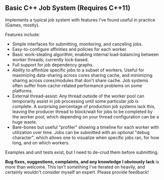 ## Basic C++ Job System (Requires C++11)

Implements a typical job system with features I've found useful in practice (Games, mostly).

Features include:
- Simple interfaces for submitting, monitoring, and canceling jobs.
- Easy-to-configure affinities and policies for each worker.
- Basic work-stealing algorithm, enabling internal load-balancing between worker threads; currently lock-based.
- Full support for job dependency graphs.
- Ability to affinitize specific jobs to a subset of workers. Useful for maximizing data-sharing across cores sharing cache, and minimizing sharing across cores/modules that don't share cache. Job systems often suffer from cache-related performance problems on some platforms.
- External thread-assist: Any thread outside of the worker pool can temporarily assist in job processing until some particular job is complete. A surprising percentage of production job systems lack this, leaving the producer thread to block/wait for jobs to be completed by the worker pool, which depending on your thread configuration can be a huge waste.
- Bare-bones but useful "profiler" showing a timeline for each worker with utilization over time. Jobs can be submitted with an optional "debug character", which allows one to visualize when specific jobs ran, for how long, and on which workers.

Examples and unit tests exist, but I need to de-crud them before submitting.

**Bug fixes, suggestions, complaints, and any knowledge I obviously lack** is more than welcome. This isn't something I've iterated on heavily, and certainly wouldn't consider myself an expert. Please provide feedback!
